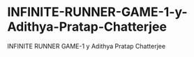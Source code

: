 # INFINITE-RUNNER-GAME-1-y-Adithya-Pratap-Chatterjee
INFINITE RUNNER GAME-1 y Adithya Pratap Chatterjee

